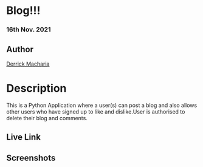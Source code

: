 # Blog!!!

### 16th Nov. 2021

## Author

[Derrick Macharia](https://github.com/derrickmacharia)

# Description
This is a Python Application where a user(s) can post a blog and also allows other users who have signed up to like and dislike.User is authorised to delete their blog and comments.


## Live Link


## Screenshots